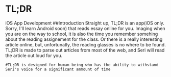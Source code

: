 # TL;DR
iOS App Development
##Introduction
Straight up, TL;DR is an app(iOS only. Sorry, I'll learn Android soon) that reads essay online for you. Imaging when you are on the way to school, it is also the time you remember somehing about the reading assignement for the class. Or there is a really interesting article online, but, unfortunatly, the reading glasses is no where to be found. TL;DR is made to parse out articles from most of the web, and Seri will read the article out loud for you.

`#TL;DR is designed for human being who has the ability to withstand Seri's voice for a significant ammount of time`